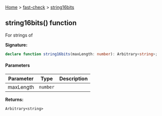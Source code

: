 [Home](/) &gt; [fast-check](../fast-check.md) &gt; [string16bits](string16bits_1.md)

## string16bits() function

For strings of 

<b>Signature:</b>

```typescript
declare function string16bits(maxLength: number): Arbitrary<string>;
```

#### Parameters

|  Parameter | Type | Description |
|  --- | --- | --- |
|  maxLength | <code>number</code> |  |

<b>Returns:</b>

`Arbitrary<string>`

